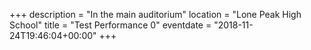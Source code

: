 +++
description = "In the main auditorium"
location = "Lone Peak High School"
title = "Test Performance 0"
eventdate = "2018-11-24T19:46:04+00:00"
+++
